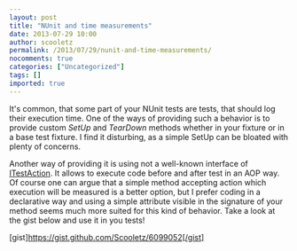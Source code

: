 ```yaml
---
layout: post
title: "NUnit and time measurements"
date: 2013-07-29 10:00
author: scooletz
permalink: /2013/07/29/nunit-and-time-measurements/
nocomments: true
categories: ["Uncategorized"]
tags: []
imported: true
---
```


It's common, that some part of your NUnit tests are tests, that should log their execution time. One of the ways of providing such a behavior is to provide custom *SetUp* and *TearDown* methods whether in your fixture or in a base test fixture. I find it disturbing, as a simple SetUp can be bloated with plenty of concerns.

Another way of providing it is using not a well-known interface of [ITestAction](http://nunit.org/index.php?p=actionAttributes&r=2.6.2 "ITestAction"). It allows to execute code before and after test in an AOP way. Of course one can argue that a simple method accepting action which execution will be measured is a better option, but I prefer coding in a declarative way and using a simple attribute visible in the signature of your method seems much more suited for this kind of behavior.
Take a look at the gist below and use it in you tests!

[gist]https://gist.github.com/Scooletz/6099052[/gist]
